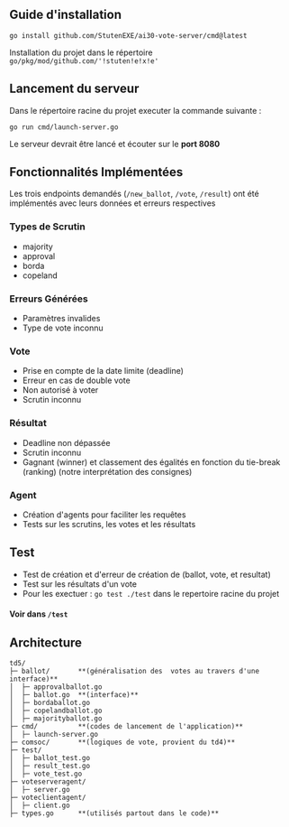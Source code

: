 ## Guide d'installation

```go install github.com/StutenEXE/ai30-vote-server/cmd@latest```

Installation du projet dans le répertoire ``go/pkg/mod/github.com/'!stuten!e!x!e'`` 

## Lancement du serveur

Dans le répertoire racine du projet executer la commande suivante :

`go run cmd/launch-server.go`

Le serveur devrait être lancé et écouter sur le **port 8080**

## Fonctionnalités Implémentées

Les trois endpoints demandés (`/new_ballot`, `/vote`, `/result`) ont été implémentés avec leurs données et erreurs respectives

### Types de Scrutin

*    majority
*    approval
*    borda
*    copeland

### Erreurs Générées

*    Paramètres invalides
*    Type de vote inconnu

### Vote

*    Prise en compte de la date limite (deadline)
*    Erreur en cas de double vote
*    Non autorisé à voter
*    Scrutin inconnu

### Résultat

*    Deadline non dépassée
*    Scrutin inconnu
*    Gagnant (winner) et classement des égalités en fonction du tie-break (ranking) (notre interprétation des consignes)

### Agent

*    Création d'agents pour faciliter les requêtes
*    Tests sur les scrutins, les votes et les résultats

## Test

* Test de création et d'erreur de création de (ballot, vote, et resultat)
* Test sur les résultats d'un vote
* Pour les exectuer : `go test ./test` dans le repertoire racine du projet

#### Voir dans `` /test ``

## Architecture 

```
td5/
├─ ballot/       **(généralisation des  votes au travers d'une interface)**
│  ├─ approvalballot.go
│  ├─ ballot.go  **(interface)**
│  ├─ bordaballot.go
│  ├─ copelandballot.go
│  ├─ majorityballot.go
├─ cmd/          **(codes de lancement de l'application)**
│  ├─ launch-server.go
├─ comsoc/       **(logiques de vote, provient du td4)**
├─ test/
│  ├─ ballot_test.go
│  ├─ result_test.go
│  ├─ vote_test.go
├─ voteserveragent/
│  ├─ server.go
├─ voteclientagent/
│  ├─ client.go
├─ types.go      **(utilisés partout dans le code)**
```
